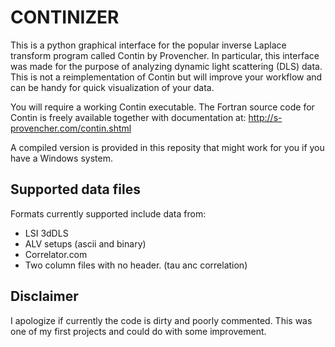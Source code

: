 # CONTINIZER

This is a python graphical interface for the popular inverse Laplace transform program called Contin by Provencher.
In particular, this interface was made for the purpose of analyzing dynamic light scattering (DLS) data.
This is not a reimplementation of Contin but will improve your workflow and can be handy for quick visualization of your data.

You will require a working Contin executable.
The Fortran source code for Contin is freely available together with documentation at:
http://s-provencher.com/contin.shtml

A compiled version is provided in this reposity that might work for you if you have a Windows system.


## Supported data files

Formats currently supported include data from:
 * LSI 3dDLS
 * ALV setups (ascii and binary)
 * Correlator.com
 * Two column files with no header. (tau anc correlation)

## Disclaimer

I apologize if currently the code is dirty and poorly commented. This was one of my first projects and could do with some improvement.

